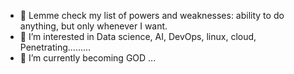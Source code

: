 - 👋 Lemme check my list of powers and weaknesses: ability to do anything, but only whenever I want.
- 👀 I’m interested in Data science, AI, DevOps, linux, cloud, Penetrating.........
- 🌱 I’m currently becoming GOD ...
<!---
12-Twelvve/12-Twelvve is a ✨ special ✨ repository because its `README.md` (this file) appears on your GitHub profile.
You can click the Preview link to take a look at your changes.
--->
